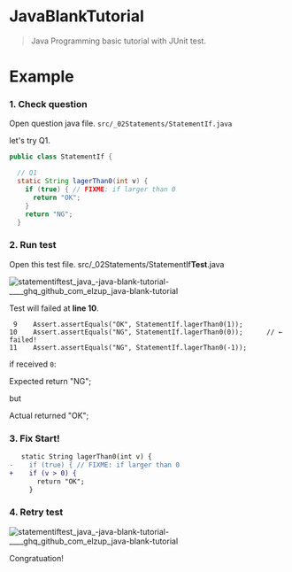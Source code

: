 # JavaBlankTutorial

> Java Programming basic tutorial with JUnit test.


# Example

### 1. Check question

Open question java file.
`src/_02Statements/StatementIf.java`

let's try Q1.

```java
public class StatementIf {

  // Q1
  static String lagerThan0(int v) {
    if (true) { // FIXME: if larger than 0
      return "OK";
    }
    return "NG";
  }

```

### 2. Run test

Open this test file. src/_02Statements/StatementIf**Test**.java


![statementiftest_java_-_java-blank-tutorial_-_____ghq_github_com_elzup_java-blank-tutorial_](https://user-images.githubusercontent.com/2284908/33125005-5f4aaae4-cfc2-11e7-8313-0a7a122a7f38.png)


Test will failed at **line 10**.

```
 9    Assert.assertEquals("OK", StatementIf.lagerThan0(1));
10    Assert.assertEquals("NG", StatementIf.lagerThan0(0));      // ← failed!
11    Assert.assertEquals("NG", StatementIf.lagerThan0(-1));
```

if received `0`:

Expected return "NG";

but

Actual returned "OK";

### 3. **Fix Start!**


```diff
   static String lagerThan0(int v) {
-    if (true) { // FIXME: if larger than 0
+    if (v > 0) {
       return "OK";
     }
```


### 4. Retry test

![statementiftest_java_-_java-blank-tutorial_-_____ghq_github_com_elzup_java-blank-tutorial_](https://user-images.githubusercontent.com/2284908/33125699-e7ce7e20-cfc4-11e7-9029-f1040592dfdd.png)

Congratuation!

